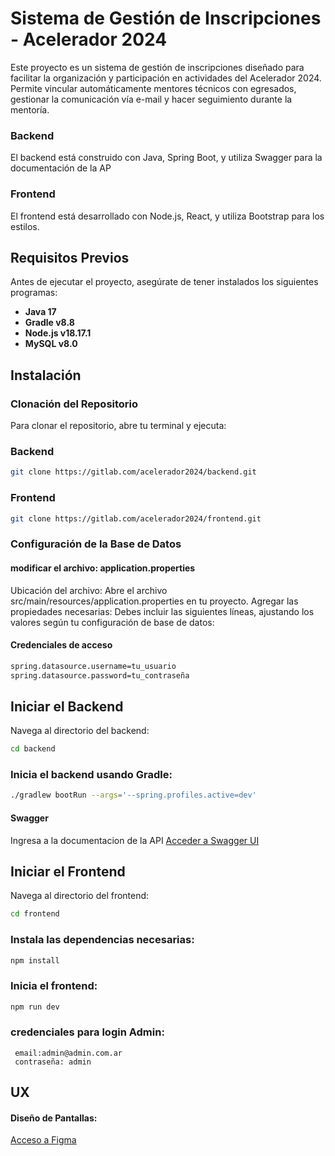 # Sistema de Gestión de Inscripciones - Acelerador 2024

Este proyecto es un sistema de gestión de inscripciones diseñado para facilitar la organización y participación en actividades del Acelerador 2024. Permite vincular automáticamente mentores técnicos con egresados, gestionar la comunicación vía e-mail y hacer seguimiento durante la mentoría.

### Backend

El backend está construido con Java, Spring Boot, y utiliza Swagger para la documentación de la AP

### Frontend

El frontend está desarrollado con Node.js, React, y utiliza Bootstrap para los estilos.

## Requisitos Previos

Antes de ejecutar el proyecto, asegúrate de tener instalados los siguientes programas:

- **Java 17**
- **Gradle v8.8**
- **Node.js v18.17.1**
- **MySQL v8.0**

## Instalación

### Clonación del Repositorio

Para clonar el repositorio, abre tu terminal y ejecuta:

### Backend

```bash
git clone https://gitlab.com/acelerador2024/backend.git

```

### Frontend

```bash
git clone https://gitlab.com/acelerador2024/frontend.git

```

### Configuración de la Base de Datos

#### modificar el archivo: application.properties

Ubicación del archivo: Abre el archivo src/main/resources/application.properties en tu proyecto.
Agregar las propiedades necesarias: Debes incluir las siguientes líneas, ajustando los valores según tu configuración de base de datos:

#### Credenciales de acceso

```bash
spring.datasource.username=tu_usuario
spring.datasource.password=tu_contraseña

```

## Iniciar el Backend

Navega al directorio del backend:

```bash
cd backend
```

### Inicia el backend usando Gradle:

```bash
./gradlew bootRun --args='--spring.profiles.active=dev'

```

#### Swagger

Ingresa a la documentacion de la API
[Acceder a Swagger UI](http://localhost:8080/swagger-ui/index.html)

## Iniciar el Frontend

Navega al directorio del frontend:

```bash
cd frontend
```

### Instala las dependencias necesarias:

```bash
npm install

```

### Inicia el frontend:

```bash
npm run dev
```
### credenciales para login Admin:
     email:admin@admin.com.ar
     contraseña: admin
## UX

#### Diseño de Pantallas:

[Acceso a Figma](https://www.figma.com/design/nGRyHeN4pLFayc3XWnQEMs/Acelerador-Polo-IT-wireframe-baja?node-id=8-5&node-type=frame&t=AKRzzeTBU7G1K6gY-0)
